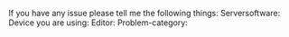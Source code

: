 If you have any issue please tell me the following things:
Serversoftware:
Device you are using:
Editor:
Problem-category: 
